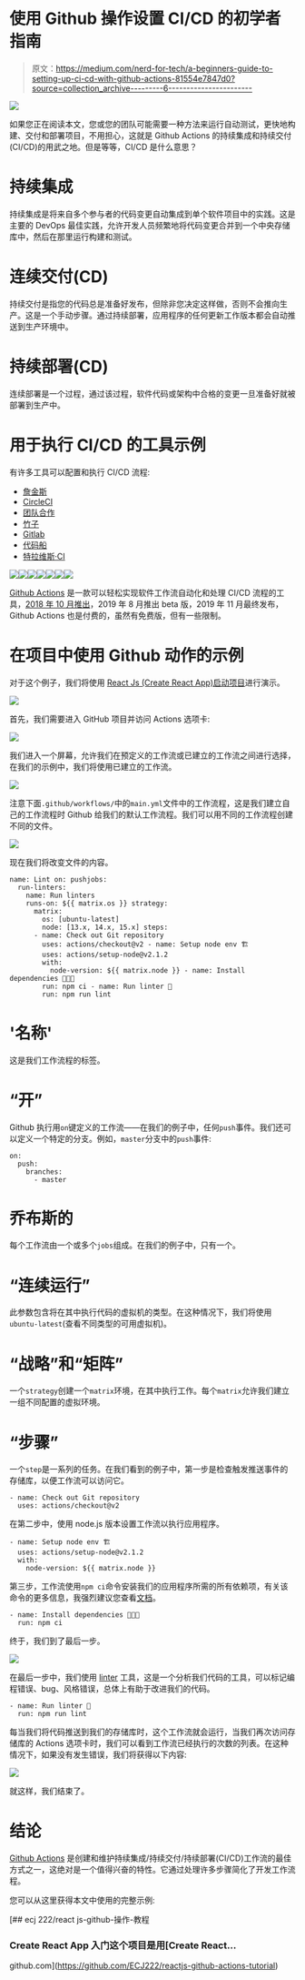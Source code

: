 # 使用 Github 操作设置 CI/CD 的初学者指南

> 原文：<https://medium.com/nerd-for-tech/a-beginners-guide-to-setting-up-ci-cd-with-github-actions-81554e7847d0?source=collection_archive---------6----------------------->

![](img/66401a3519771083cbe64309f0d3483b.png)

如果您正在阅读本文，您或您的团队可能需要一种方法来运行自动测试，更快地构建、交付和部署项目，不用担心，这就是 Github Actions 的持续集成和持续交付(CI/CD)的用武之地。但是等等，CI/CD 是什么意思？

# 持续集成

持续集成是将来自多个参与者的代码变更自动集成到单个软件项目中的实践。这是主要的 DevOps 最佳实践，允许开发人员频繁地将代码变更合并到一个中央存储库中，然后在那里运行构建和测试。

# 连续交付(CD)

持续交付是指您的代码总是准备好发布，但除非您决定这样做，否则不会推向生产。这是一个手动步骤。通过持续部署，应用程序的任何更新工作版本都会自动推送到生产环境中。

# 持续部署(CD)

连续部署是一个过程，通过该过程，软件代码或架构中合格的变更一旦准备好就被部署到生产中。

# **用于执行 CI/CD 的工具示例**

有许多工具可以配置和执行 CI/CD 流程:

*   [詹金斯](https://www.jenkins.io/)
*   [CircleCI](https://circleci.com/)
*   [团队合作](https://www.jetbrains.com/teamcity/)
*   [竹子](https://www.atlassian.com/software/bamboo)
*   [Gitlab](https://about.gitlab.com/)
*   [代码船](https://codeship.com/)
*   [特拉维斯·CI](https://travis-ci.org/)

![](img/039b87a5a70da757868aa7359834eff3.png)![](img/c9634f1432ea721723eb2b6070c590a8.png)![](img/87cde02bcfdfac394426623301a8489d.png)![](img/c67cc2ffec74d45e8270304d8158772f.png)![](img/8ced4afa83f3ffe33154720e425b6e01.png)![](img/bebfeca0499a575bf3fbaab4615931c1.png)![](img/b34408bdc139965b568747193f649516.png)

[Github Actions](https://github.com/features/actions) 是一款可以轻松实现软件工作流自动化和处理 CI/CD 流程的工具，[2018 年 10 月推出](https://github.blog/2018-10-17-action-demos/)，2019 年 8 月推出 beta 版，2019 年 11 月最终发布，Github Actions 也是付费的，虽然有免费版，但有一些限制。

# 在项目中使用 Github 动作的示例

对于这个例子，我们将使用 [React Js (Create React App)启动项目](https://reactjs.org/docs/create-a-new-react-app.html)进行演示。

![](img/b16e3a6c2cc185aaeab5bcc243d24f28.png)

首先，我们需要进入 GitHub 项目并访问 Actions 选项卡:

![](img/637fc8f6619ca226f2264695a4f78a54.png)

我们进入一个屏幕，允许我们在预定义的工作流或已建立的工作流之间进行选择，在我们的示例中，我们将使用已建立的工作流。

![](img/828758d436283cfc2d3a27315d6ea6b8.png)

注意下面`.github/workflows/`中的`main.yml`文件中的工作流程，这是我们建立自己的工作流程时 Github 给我们的默认工作流程。我们可以用不同的工作流程创建不同的文件。

![](img/83e36b5d0c965dc1fadf77a970b79602.png)

现在我们将改变文件的内容。

```
name: Lint on: pushjobs:  
  run-linters:  
    name: Run linters
    runs-on: ${{ matrix.os }} strategy:
      matrix:
        os: [ubuntu-latest]
        node: [13.x, 14.x, 15.x] steps:
      - name: Check out Git repository
        uses: actions/checkout@v2 - name: Setup node env 🏗 
        uses: actions/setup-node@v2.1.2
        with:
          node-version: ${{ matrix.node }} - name: Install dependencies 👨🏻‍💻
        run: npm ci - name: Run linter 👀
        run: npm run lint
```

# '名称'

这是我们工作流程的标签。

# “开”

Github 执行用`on`键定义的工作流——在我们的例子中，任何`push`事件。我们还可以定义一个特定的分支。例如，`master`分支中的`push`事件:

```
on:
  push:
    branches:
      - master
```

# 乔布斯的

每个工作流由一个或多个`jobs`组成。在我们的例子中，只有一个。

# “连续运行”

此参数包含将在其中执行代码的虚拟机的类型。在这种情况下，我们将使用`ubuntu-latest`(查看不同类型的可用虚拟机)。

# “战略”和“矩阵”

一个`strategy`创建一个`matrix`环境，在其中执行工作。每个`matrix`允许我们建立一组不同配置的虚拟环境。

# “步骤”

一个`step`是一系列的任务。在我们看到的例子中，第一步是检查触发推送事件的存储库，以便工作流可以访问它。

```
- name: Check out Git repository
  uses: actions/checkout@v2
```

在第二步中，使用 node.js 版本设置工作流以执行应用程序。

```
- name: Setup node env 🏗 
  uses: actions/setup-node@v2.1.2
  with:
    node-version: ${{ matrix.node }}
```

第三步，工作流使用`npm ci`命令安装我们的应用程序所需的所有依赖项，有关该命令的更多信息，我强烈建议您查看[文档](https://docs.npmjs.com/cli/v7/commands/npm-ci)。

```
- name: Install dependencies 👨🏻‍💻
  run: npm ci
```

终于，我们到了最后一步。

![](img/dd035dc2a0c98135489c06f1ad4bdfbd.png)

在最后一步中，我们使用 [linter](https://eslint.org/) 工具，这是一个分析我们代码的工具，可以标记编程错误、bug、风格错误，总体上有助于改进我们的代码。

```
- name: Run linter 👀
  run: npm run lint
```

每当我们将代码推送到我们的存储库时，这个工作流就会运行，当我们再次访问存储库的 Actions 选项卡时，我们可以看到工作流已经执行的次数的列表。在这种情况下，如果没有发生错误，我们将获得以下内容:

![](img/191014f51af1b2c77412b982d8836662.png)

就这样，我们结束了。

# 结论

[Github Actions](https://github.com/features/actions) 是创建和维护持续集成/持续交付/持续部署(CI/CD)工作流的最佳方式之一，这绝对是一个值得兴奋的特性。它通过处理许多步骤简化了开发工作流程。

您可以从这里获得本文中使用的完整示例:

[](https://github.com/ECJ222/reactjs-github-actions-tutorial) [## ecj 222/react js-github-操作-教程

### Create React App 入门这个项目是用[Create React…

github.com](https://github.com/ECJ222/reactjs-github-actions-tutorial)